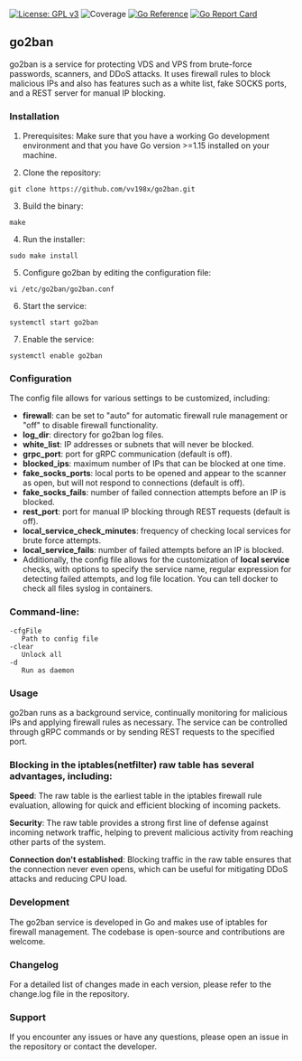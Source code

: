 [![License: GPL v3](https://img.shields.io/badge/License-GPLv3-blue.svg)](https://www.gnu.org/licenses/gpl-3.0)
![Coverage](https://img.shields.io/badge/Coverage-55.9%25-yellow)
[![Go Reference](https://pkg.go.dev/badge/github.com/vv198x/go2ban.svg)](https://pkg.go.dev/github.com/vv198x/go2ban)
[![Go Report Card](https://goreportcard.com/badge/github.com/vv198x/go2ban)](https://goreportcard.com/report/github.com/vv198x/go2ban)

## go2ban
go2ban is a service for protecting VDS and VPS from brute-force passwords, scanners, and DDoS attacks. It uses firewall rules to block malicious IPs and also has features such as a white list, fake SOCKS ports, and a REST server for manual IP blocking.

### Installation
1. Prerequisites: Make sure that you have a working Go development environment and that you have Go version >=1.15 installed on your machine.

2. Clone the repository:
``` 
git clone https://github.com/vv198x/go2ban.git
 ```

3. Build the binary:
``` 
make
``` 

4. Run the installer:
``` 
sudo make install
```    
   
5. Configure go2ban by editing the configuration file:
``` 
vi /etc/go2ban/go2ban.conf
```    
6. Start the service:
``` 
systemctl start go2ban
```    

7. Enable the service:
``` 
systemctl enable go2ban
```    



### Configuration
The config file allows for various settings to be customized, including:

* **firewall**: can be set to "auto" for automatic firewall rule management or "off" to disable firewall functionality.
* **log_dir**: directory for go2ban log files.
* **white_list**: IP addresses or subnets that will never be blocked.
* **grpc_port**: port for gRPC communication (default is off).
* **blocked_ips**: maximum number of IPs that can be blocked at one time.
* **fake_socks_ports**: local ports to be opened and appear to the scanner as open, but will not respond to connections (default is off).
* **fake_socks_fails**: number of failed connection attempts before an IP is blocked.
* **rest_port**: port for manual IP blocking through REST requests (default is off).
* **local_service_check_minutes**: frequency of checking local services for brute force attempts.
* **local_service_fails**: number of failed attempts before an IP is blocked.
* Additionally, the config file allows for the customization of **local service** checks, with options to specify the service name, regular expression for detecting failed attempts, and log file location. You can tell docker to check all files syslog in containers.

### Command-line:
```
-cfgFile
   Path to config file
-clear
   Unlock all
-d
   Run as daemon
```

### Usage
go2ban runs as a background service, continually monitoring for malicious IPs and applying firewall rules as necessary. The service can be controlled through gRPC commands or by sending REST requests to the specified port.

### Blocking in the iptables(netfilter) raw table has several advantages, including:

**Speed**: The raw table is the earliest table in the iptables firewall rule evaluation, allowing for quick and efficient blocking of incoming packets.

**Security**: The raw table provides a strong first line of defense against incoming network traffic, helping to prevent malicious activity from reaching other parts of the system.

**Connection don't established**: Blocking traffic in the raw table ensures that the connection never even opens, which can be useful for mitigating DDoS attacks and reducing CPU load.

### Development
The go2ban service is developed in Go and makes use of iptables for firewall management. The codebase is open-source and contributions are welcome.

### Changelog
For a detailed list of changes made in each version, please refer to the change.log file in the repository.

### Support
If you encounter any issues or have any questions, please open an issue in the repository or contact the developer.